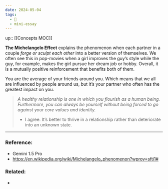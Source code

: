 ```yaml
---
date: 2024-05-04
tags:
  - 🌱
  - mini-essay
---
```

up:: [[Concepts MOC]]

**The Michelangelo Effect** explains the phenomenon when each partner in a couple *forge or sculpt each other* into a better version of themselves. We often see this in pop-movies when a girl improves the guy’s style while the guy, for example, makes the girl pursue her dream job or hobby. Overall, it is a mutually positive reinforcement that benefits both of them.

You are the average of your friends around you. Which means that we all are influenced by people around us, but it’s your partner who often has the greatest impact on you.

> *A healthy relationship is one in which you flourish as a human being. Furthermore, you can always be yourself without being forced to go against your core values and identity.*
>- I agree. It’s better to thrive in a relationship rather than deteriorate into an unknown state.



---
### Reference:
- Gemini 1.5 Pro
-  https://en.wikipedia.org/wiki/Michelangelo_phenomenon?wprov=sfti1#

### Related:
- 